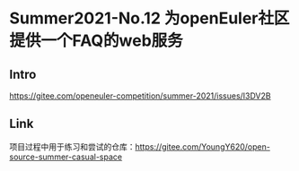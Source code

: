 # Summer2021-No.12 为openEuler社区提供一个FAQ的web服务

## Intro

https://gitee.com/openeuler-competition/summer-2021/issues/I3DV2B

## Link

项目过程中用于练习和尝试的仓库：https://gitee.com/YoungY620/open-source-summer-casual-space